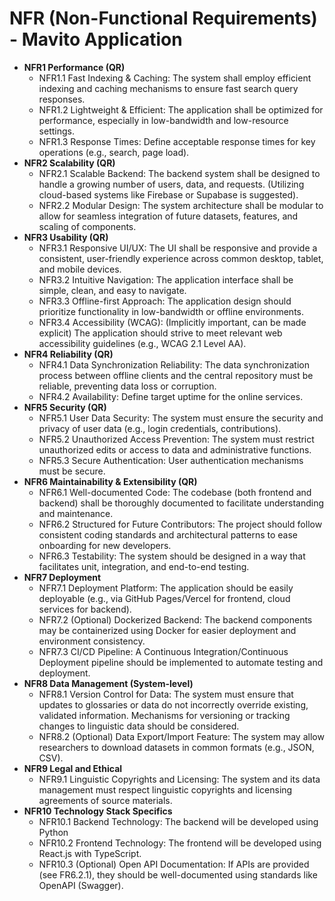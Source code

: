 # NFR (Non-Functional Requirements) - Mavito Application

- **NFR1 Performance (QR)**
    - NFR1.1 Fast Indexing & Caching: The system shall employ efficient indexing and caching mechanisms to ensure fast search query responses.
    - NFR1.2 Lightweight & Efficient: The application shall be optimized for performance, especially in low-bandwidth and low-resource settings.
    - NFR1.3 Response Times: Define acceptable response times for key operations (e.g., search, page load).
- **NFR2 Scalability (QR)**
    - NFR2.1 Scalable Backend: The backend system shall be designed to handle a growing number of users, data, and requests. (Utilizing cloud-based systems like Firebase or Supabase is suggested).
    - NFR2.2 Modular Design: The system architecture shall be modular to allow for seamless integration of future datasets, features, and scaling of components.
- **NFR3 Usability (QR)**
    - NFR3.1 Responsive UI/UX: The UI shall be responsive and provide a consistent, user-friendly experience across common desktop, tablet, and mobile devices.
    - NFR3.2 Intuitive Navigation: The application interface shall be simple, clean, and easy to navigate.
    - NFR3.3 Offline-first Approach: The application design should prioritize functionality in low-bandwidth or offline environments.
    - NFR3.4 Accessibility (WCAG): (Implicitly important, can be made explicit) The application should strive to meet relevant web accessibility guidelines (e.g., WCAG 2.1 Level AA).
- **NFR4 Reliability (QR)**
    - NFR4.1 Data Synchronization Reliability: The data synchronization process between offline clients and the central repository must be reliable, preventing data loss or corruption.
    - NFR4.2 Availability: Define target uptime for the online services.
- **NFR5 Security (QR)**
    - NFR5.1 User Data Security: The system must ensure the security and privacy of user data (e.g., login credentials, contributions).
    - NFR5.2 Unauthorized Access Prevention: The system must restrict unauthorized edits or access to data and administrative functions.
    - NFR5.3 Secure Authentication: User authentication mechanisms must be secure.
- **NFR6 Maintainability & Extensibility (QR)**
    - NFR6.1 Well-documented Code: The codebase (both frontend and backend) shall be thoroughly documented to facilitate understanding and maintenance.
    - NFR6.2 Structured for Future Contributors: The project should follow consistent coding standards and architectural patterns to ease onboarding for new developers.
    - NFR6.3 Testability: The system should be designed in a way that facilitates unit, integration, and end-to-end testing.
- **NFR7 Deployment**
    - NFR7.1 Deployment Platform: The application should be easily deployable (e.g., via GitHub Pages/Vercel for frontend, cloud services for backend).
    - NFR7.2 (Optional) Dockerized Backend: The backend components may be containerized using Docker for easier deployment and environment consistency.
    - NFR7.3 CI/CD Pipeline: A Continuous Integration/Continuous Deployment pipeline should be implemented to automate testing and deployment.
- **NFR8 Data Management (System-level)**
    - NFR8.1 Version Control for Data: The system must ensure that updates to glossaries or data do not incorrectly override existing, validated information. Mechanisms for versioning or tracking changes to linguistic data should be considered.
    - NFR8.2 (Optional) Data Export/Import Feature: The system may allow researchers to download datasets in common formats (e.g., JSON, CSV).
- **NFR9 Legal and Ethical**
    - NFR9.1 Linguistic Copyrights and Licensing: The system and its data management must respect linguistic copyrights and licensing agreements of source materials.
- **NFR10 Technology Stack Specifics**
    - NFR10.1 Backend Technology: The backend will be developed using Python
    - NFR10.2 Frontend Technology: The frontend will be developed using React.js with TypeScript.
    - NFR10.3 (Optional) Open API Documentation: If APIs are provided (see FR6.2.1), they should be well-documented using standards like OpenAPI (Swagger).
